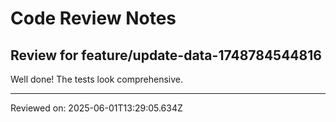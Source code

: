 # Code Review Notes

## Review for feature/update-data-1748784544816

Well done! The tests look comprehensive.

---
Reviewed on: 2025-06-01T13:29:05.634Z